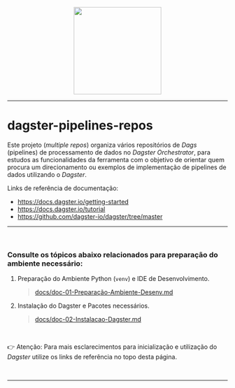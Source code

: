 <p align="center">
   <img src="https://dagster.io/images/brand/logos/dagster-primary-horizontal.png" width="200" style="max-width: 200px;">
</p>

_____

# dagster-pipelines-repos
<!-- Data Processing Pipeline Repositories in Dagster Orchestrator` -->

Este projeto (*multiple repos*) organiza vários repositórios de *Dags* (pipelines) de processamento de dados no *Dagster Orchestrator*, para estudos as funcionalidades da ferramenta com o objetivo de orientar quem procura um direcionamento ou exemplos de implementação de pipelines de dados utilizando o *Dagster*.

Links de referência de documentação: 
- https://docs.dagster.io/getting-started
- https://docs.dagster.io/tutorial
- https://github.com/dagster-io/dagster/tree/master

_____
<br>

### Consulte os tópicos abaixo relacionados para preparação do ambiente necessário:

1. Preparação do Ambiente Python (`venv`) e IDE de Desenvolvimento.
   >[docs/doc-01-Preparação-Ambiente-Desenv.md](docs/doc-01-Preparação-Ambiente-Desenv.md)


2. Instalação do Dagster e Pacotes necessários.
   >[docs/doc-02-Instalacao-Dagster.md](docs/doc-02-Instalacao-Dagster.md)

<br>

👉 Atenção: Para mais esclarecimentos para inicialização e utilização do _Dagster_ utilize os links de referência no topo desta página.

<br>

_____
<br>